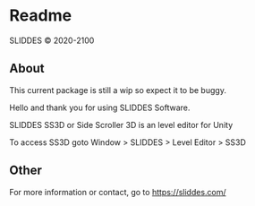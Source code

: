 # Readme
SLIDDES © 2020-2100

## About
This current package is still a wip so expect it to be buggy.

Hello and thank you for using SLIDDES Software.

SLIDDES SS3D or Side Scroller 3D is an level editor for Unity

To access SS3D goto Window > SLIDDES > Level Editor > SS3D

## Other
For more information or contact, go to https://sliddes.com/